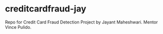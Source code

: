 # creditcardfraud-jay
Repo for Credit Card Fraud Detection Project by Jayant Maheshwari. Mentor Vince Pulido. 
